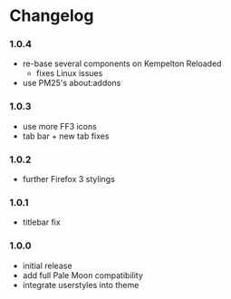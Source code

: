 # Changelog

### 1.0.4
- re-base several components on Kempelton Reloaded
  - fixes Linux issues
- use PM25's about:addons

### 1.0.3
- use more FF3 icons
- tab bar + new tab fixes

### 1.0.2
- further Firefox 3 stylings

### 1.0.1
- titlebar fix

### 1.0.0
- initial release
- add full Pale Moon compatibility
- integrate userstyles into theme